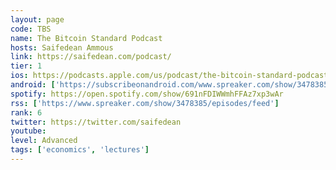 ```yaml
---
layout: page
code: TBS
name: The Bitcoin Standard Podcast
hosts: Saifedean Ammous
link: https://saifedean.com/podcast/
tier: 1
ios: https://podcasts.apple.com/us/podcast/the-bitcoin-standard-podcast/id1403202032
android: ['https://subscribeonandroid.com/www.spreaker.com/show/3478385/episodes/feed']
spotify: https://open.spotify.com/show/691nFDIWWmhFFAz7xp3wAr
rss: ['https://www.spreaker.com/show/3478385/episodes/feed']
rank: 6
twitter: https://twitter.com/saifedean
youtube: 
level: Advanced
tags: ['economics', 'lectures']
---
```

